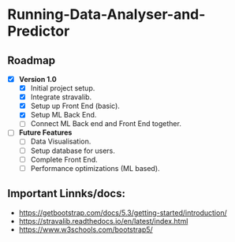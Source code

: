 # Running-Data-Analyser-and-Predictor

## Roadmap

- [x] **Version 1.0**
  - [x] Initial project setup.
  - [x] Integrate stravalib.
  - [x] Setup up Front End (basic).
  - [x] Setup ML Back End.
  - [ ] Connect ML Back end and Front End together.

- [ ] **Future Features**
  - [ ] Data Visualisation.
  - [ ] Setup database for users.
  - [ ] Complete Front End.
  - [ ] Performance optimizations (ML based).

## Important Linnks/docs:
- https://getbootstrap.com/docs/5.3/getting-started/introduction/
- https://stravalib.readthedocs.io/en/latest/index.html
- https://www.w3schools.com/bootstrap5/
